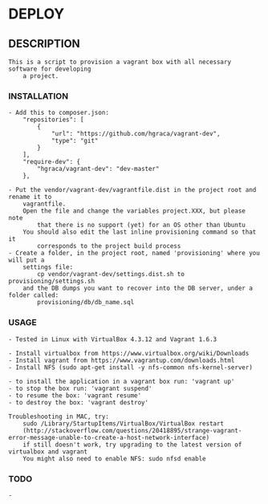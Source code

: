 # DEPLOY

## DESCRIPTION

    This is a script to provision a vagrant box with all necessary software for developing
        a project.

### INSTALLATION

    - Add this to composer.json:
        "repositories": [
            {
                "url": "https://github.com/hgraca/vagrant-dev",
                "type": "git"
            }
        ],
        "require-dev": {
            "hgraca/vagrant-dev": "dev-master"
        },

    - Put the vendor/vagrant-dev/vagrantfile.dist in the project root and rename it to
        vagrantfile.
        Open the file and change the variables project.XXX, but please note
            that there is no support (yet) for an OS other than Ubuntu
        You should also edit the last inline provisioning command so that it
            corresponds to the project build process
    - Create a folder, in the project root, named 'provisioning' where you will put a
        settings file:
            cp vendor/vagrant-dev/settings.dist.sh to provisioning/settings.sh
        and the DB dumps you want to recover into the DB server, under a folder called:
            provisioning/db/db_name.sql

### USAGE

    - Tested in Linux with VirtualBox 4.3.12 and Vagrant 1.6.3

    - Install virtualbox from https://www.virtualbox.org/wiki/Downloads
    - Install vagrant from https://www.vagrantup.com/downloads.html
    - Install NFS (sudo apt-get install -y nfs-common nfs-kernel-server)

    - to install the application in a vagrant box run: 'vagrant up'
    - to stop the box run: 'vagrant suspend'
    - to resume the box: 'vagrant resume'
    - to destroy the box: 'vagrant destroy'

    Troubleshooting in MAC, try:
        sudo /Library/StartupItems/VirtualBox/VirtualBox restart
        (http://stackoverflow.com/questions/20418895/strange-vagrant-error-message-unable-to-create-a-host-network-interface)
        if still doesn't work, try upgrading to the latest version of virtualbox and vagrant
        You might also need to enable NFS: sudo nfsd enable

### TODO
    -
